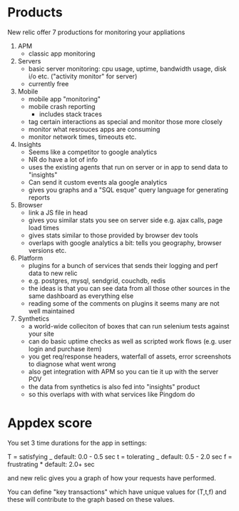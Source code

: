 # Products

New relic offer 7 productions for monitoring your appliations

1. APM
    - classic app monitoring
2. Servers
    - basic server monitoring: cpu usage, uptime, bandwidth usage, disk i/o etc.
      ("activity monitor" for server)
    - currently free
3. Mobile
    - mobile app "monitoring"
    - mobile crash reporting
        - includes stack traces
    - tag certain interactions as special and monitor those more closely
    - monitor what resrouces apps are consuming
    - monitor network times, timeouts etc.
4. Insights
    - Seems like a competitor to google analytics
    - NR do have a lot of info
    - uses the existing agents that run on server or in app to send data to
      "insights"
    - Can send it custom events ala google analytics
    - gives you graphs and a "SQL esque" query language for generating reports
5. Browser
    - link a JS file in head
    - gives you similar stats you see on server side e.g. ajax calls, page load
      times
    - gives stats similar to those provided by browser dev tools
    - overlaps with google analytics a bit: tells you geography, browser
      versions etc.
6. Platform
    - plugins for a bunch of services that sends their logging and perf data to
      new relic
    - e.g. postgres, mysql, sendgrid, couchdb, redis
    - the ideas is that you can see data from all those other sources in the
      same dashboard as everything else
    - reading some of the comments on plugins it seems many are not well
      maintained
7. Synthetics
    - a world-wide colleciton of boxes that can run selenium tests against your
      site
    - can do basic uptime checks as well as scripted work flows (e.g. user login
      and purchase item)
    - you get req/response headers, waterfall of assets, error screenshots to
      diagnose what went wrong
    - also get integration with APM so you can tie it up with the server POV
    - the data from synthetics is also fed into "insights" product
    - so this overlaps with with what services like Pingdom do

# Appdex score

You set 3 time durations for the app in settings:

T = satisfying _ default: 0.0 - 0.5 sec t = tolerating _ default: 0.5 - 2.0 sec
f = frustrating \* default: 2.0+ sec

and new relic gives you a graph of how your requests have performed.

You can define "key transactions" which have unique values for (T,t,f) and these
will contribute to the graph based on these values.
